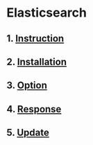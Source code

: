 
# Elasticsearch

## 1. [Instruction](./instruction.md)

## 2. [Installation](./installation.md)

## 3. [Option](./option.md)

## 4. [Response](./response.md)

## 5. [Update](./update.md)
